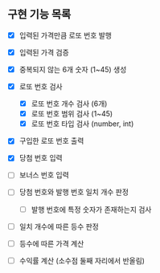 ## 구현 기능 목록

- [x] 입력된 가격만큼 로또 번호 발행
- [x] 입력된 가격 검증
- [x] 중복되지 않는 6개 숫자 (1~45) 생성
- [x] 로또 번호 검사
    - [x] 로또 번호 개수 검사 (6개)
    - [x] 로또 번호 범위 검사 (1~45)
    - [x] 로또 번호 타입 검사 (number, int)
- [x] 구입한 로또 번호 출력
- [x] 당첨 번호 입력
- [ ] 보너스 번호 입력
- [ ] 당첨 번호와 발행 번호 일치 개수 판정
    - [ ] 발행 번호에 특정 숫자가 존재하는지 검사
- [ ] 일치 개수에 따른 등수 판정
- [ ] 등수에 따른 가격 계산
- [ ] 수익률 계산 (소수점 둘째 자리에서 반올림)


